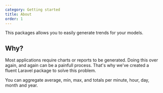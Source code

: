 ```yaml
---
category: Getting started
title: About
order: 1
---
```


This packages allows you to easily generate trends for your models.

## Why?

Most applications require charts or reports to be generated. Doing this over again, and again can be a painfull process. That's why we've created a fluent Laravel package to solve this problem.

You can aggregate average, min, max, and totals per minute, hour, day, month and year.
